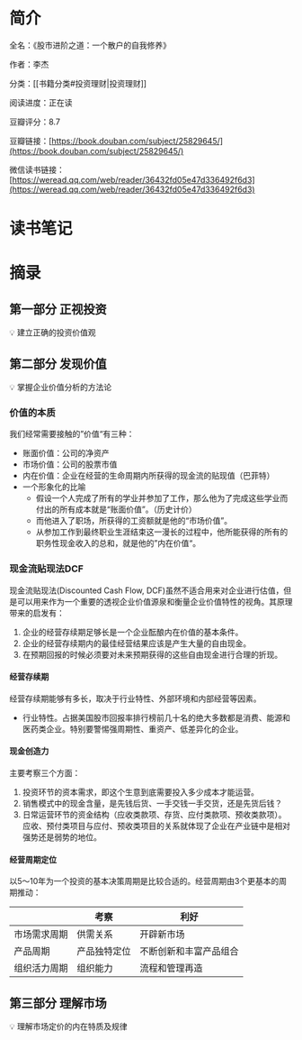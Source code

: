 # 简介

全名：《股市进阶之道：一个散户的自我修养》

作者：李杰

分类：[[书籍分类#投资理财|投资理财]]

阅读进度：正在读

豆瓣评分：8.7

豆瓣链接：[https://book.douban.com/subject/25829645/](https://book.douban.com/subject/25829645/)

微信读书链接：[https://weread.qq.com/web/reader/36432fd05e47d336492f6d3](https://weread.qq.com/web/reader/36432fd05e47d336492f6d3)

# 读书笔记



# 摘录

## 第一部分 正视投资

<aside> 💡 建立正确的投资价值观

</aside>

## 第二部分 发现价值

<aside> 💡 掌握企业价值分析的方法论

</aside>

### 价值的本质

我们经常需要接触的”价值“有三种：

- 账面价值：公司的净资产
- 市场价值：公司的股票市值
- 内在价值：企业在经营的生命周期内所获得的现金流的贴现值（巴菲特）
- 一个形象化的比喻
    - 假设一个人完成了所有的学业并参加了工作，那么他为了完成这些学业而付出的所有成本就是“账面价值”。（历史计价）
    - 而他进入了职场，所获得的工资额就是他的“市场价值”。
    - 从参加工作到最终职业生涯结束这一漫长的过程中，他所能获得的所有的职务性现金收入的总和，就是他的”内在价值“。

### 现金流贴现法DCF

现金流贴现法(Discounted Cash Flow, DCF)虽然不适合用来对企业进行估值，但是可以用来作为一个重要的透视企业价值源泉和衡量企业价值特性的视角。其原理带来的启发有：

1. 企业的经营存续期足够长是一个企业酝酿内在价值的基本条件。
2. 企业的经营存续期内的最佳经营结果应该是产生大量的自由现金。
3. 在预期回报的时候必须要对未来预期获得的这些自由现金进行合理的折现。

#### 经营存续期

经营存续期能够有多长，取决于行业特性、外部环境和内部经营等因素。

- 行业特性。占据美国股市回报率排行榜前几十名的绝大多数都是消费、能源和医药类企业。特别要警惕强周期性、重资产、低差异化的企业。

#### 现金创造力

主要考察三个方面：

1. 投资环节的资本需求，即这个生意到底需要投入多少成本才能运营。
2. 销售模式中的现金含量，是先钱后货、一手交钱一手交货，还是先货后钱？
3. 日常运营环节的资金结构（应收类款项、存货、应付类款项、预收类款项）。应收、预付类项目与应付、预收类项目的关系就体现了企业在产业链中是相对强势还是弱势的地位。

#### 经营周期定位

以5～10年为一个投资的基本决策周期是比较合适的。经营周期由3个更基本的周期推动：

||考察|利好|
|---|---|---|
|市场需求周期|供需关系|开辟新市场|
|产品周期|产品独特定位|不断创新和丰富产品组合|
|组织活力周期|组织能力|流程和管理再造|

## 第三部分 理解市场

<aside> 💡 理解市场定价的内在特质及规律

</aside>

